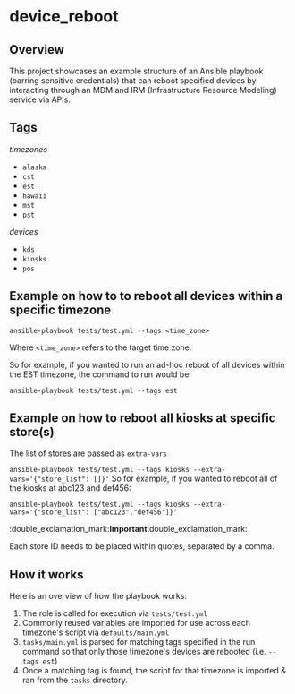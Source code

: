 # device_reboot

## Overview

This project showcases an example structure of an Ansible playbook (barring sensitive credentials) that can reboot specified devices by interacting through an MDM and IRM (Infrastructure Resource Modeling) service via APIs.

## Tags
*timezones*
- ```alaska```
- ```cst```
- ```est```
- ```hawaii```
- ```mst```
- ```pst```

*devices*
- ```kds```
- ```kiosks```
- ```pos```

## Example on how to to reboot all devices within a specific timezone
```ansible-playbook tests/test.yml --tags <time_zone>```

Where ```<time_zone>``` refers to the target time zone.

So for example, if you wanted to run an ad-hoc reboot of all devices within the EST timezone, the command to run would be:

```ansible-playbook tests/test.yml --tags est```

## Example on how to reboot all kiosks at specific store(s)
The list of stores are passed as ```extra-vars```

```ansible-playbook tests/test.yml --tags kiosks --extra-vars='{"store_list": []}'```
So for example, if you wanted to reboot all of the kiosks at abc123 and def456:

```ansible-playbook tests/test.yml --tags kiosks --extra-vars='{"store_list": ["abc123","def456"]}'```


:double_exclamation_mark:**Important**:double_exclamation_mark:

Each store ID needs to be placed within quotes, separated by a comma.

##  How it works
Here is an overview of how the playbook works:
1. The role is called for execution via ```tests/test.yml```
2. Commonly reused variables are imported for use across each timezone's script via ```defaults/main.yml```
3. ```tasks/main.yml``` is parsed for matching tags specified in the run command so that only those timezone's devices are rebooted (i.e. ```--tags est```)
4. Once a matching tag is found, the script for that timezone is imported & ran from the ```tasks``` directory.